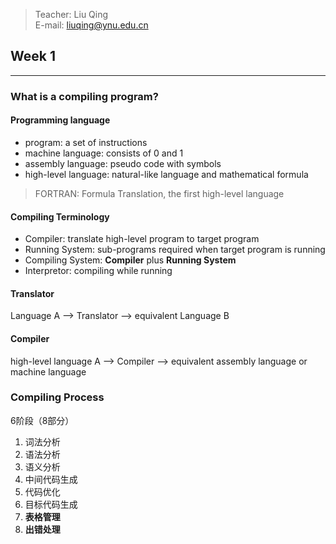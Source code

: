 > Teacher: Liu Qing  
E-mail: liuqing@ynu.edu.cn

## Week 1
---
### What is a compiling program?
#### Programming language
- program: a set of instructions
- machine language: consists of 0 and 1
- assembly language: pseudo code with symbols
- high-level language: natural-like language and mathematical formula
> FORTRAN: Formula Translation, the first high-level language

#### Compiling Terminology
- Compiler: translate high-level program to target program
- Running System: sub-programs required when target program is running
- Compiling System: __Compiler__ plus __Running System__
- Interpretor: compiling while running

#### Translator
Language A --> Translator --> equivalent Language B

#### Compiler
high-level language A --> Compiler --> equivalent assembly language or machine language

### Compiling Process
6阶段（8部分）
1. 词法分析 
1. 语法分析
1. 语义分析
1. 中间代码生成
1. 代码优化
1. 目标代码生成
1. __表格管理__
1. __出错处理__
